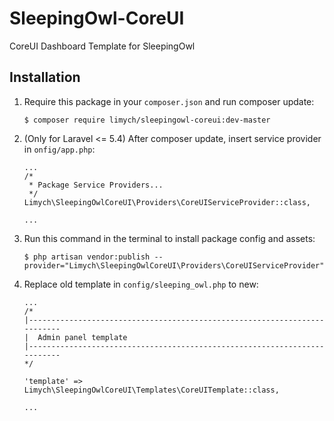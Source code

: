 # SleepingOwl-CoreUI
CoreUI Dashboard Template for SleepingOwl

## Installation

1. Require this package in your `composer.json` and run composer update:

    ```
    $ composer require limych/sleepingowl-coreui:dev-master
    ```

2. (Only for Laravel <= 5.4) After composer update, insert service provider in `onfig/app.php`:
	```
    ...
    /*
     * Package Service Providers...
     */
    Limych\SleepingOwlCoreUI\Providers\CoreUIServiceProvider::class,

    ...
	```

3. Run this command in the terminal to install package config and assets:

    ```
    $ php artisan vendor:publish --provider="Limych\SleepingOwlCoreUI\Providers\CoreUIServiceProvider"
    ```

4. Replace old template in `config/sleeping_owl.php` to new:

    ```
    ...
    /*
    |--------------------------------------------------------------------------
    |  Admin panel template
    |--------------------------------------------------------------------------
    */

    'template' => Limych\SleepingOwlCoreUI\Templates\CoreUITemplate::class,
    
    ...
    ```
